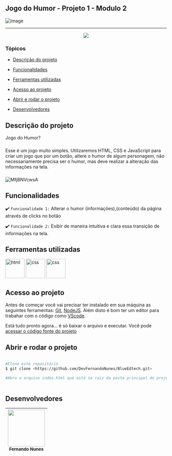 ## Jogo do Humor - Projeto 1 - Modulo 2

![image](https://user-images.githubusercontent.com/95880342/157485228-fc95ade4-6d69-4ee1-8aef-7930371b5e1a.png)
<hr>

<p align="center">
   <img src="http://img.shields.io/static/v1?label=STATUS&message=CONCLUIDO&color=RED&style=for-the-badge"/>
</p>

### Tópicos 

- [Descrição do projeto](#descrição-do-projeto)

- [Funcionalidades](#funcionalidades)

- [Ferramentas utilizadas](#ferramentas-utilizadas)

- [Acesso ao projeto](#acesso-ao-projeto)

- [Abrir e rodar o projeto](#abrir-e-rodar-o-projeto)

- [Desenvolvedores](#desenvolvedores)

## Descrição do projeto 

<p align="justify">
Jogo do Humor?
 
###
  
Esse é um jogo muito simples. Utilizaremos HTML, CSS e JavaScript para criar um jogo que por um botão, altere o humor de algum personagem, não necessariamente precisa ser o humor, mas deve realizar a alteração das informações na tela. 
  
###

![MfjBNVcwsA](https://user-images.githubusercontent.com/95880342/157486378-61459e15-04b3-43a5-a7c1-7996e11a8bcd.gif)

## Funcionalidades

:heavy_check_mark: `Funcionalidade 1:` Alterar o humor (informações),(conteúdo) da página através de clicks no botão

:heavy_check_mark: `Funcionalidade 2:` Exibir de maneira intuitiva e clara essa transição de informações na tela.

###

## Ferramentas utilizadas
 
<img src="https://user-images.githubusercontent.com/95880342/157155360-d28b477f-156c-4d83-95b4-69799e74e512.png" alt="html" width="60"/> <img src="https://user-images.githubusercontent.com/95880342/157156290-4a862097-4109-42f8-b59c-9ce7d0c80849.png" alt="css" width="60"/> <img src="https://cdn-icons-png.flaticon.com/512/5968/5968292.png" alt="css" width="60"/>

###

## Acesso ao projeto

Antes de começar você vai precisar ter instalado em sua máquina as seguintes ferramentas:
[Git](https://git-scm.com/), [NodeJS](https://nodejs.org/en/).
Além disto é bom ter um editor para trabahar com o código como [VScode](https://code.visualstudio.com/).

Está tudo pronto agora... é só baixar o arquivo e executar. Você pode [acessar o código fonte do projeto](https://github.com/DevFernandoNunes/BlueEdtech/tree/main/Mod2/Projeto1)

## Abrir e rodar o projeto

```bash
 
#Clone este repositório
$ git clone <https://github.com/DevFernandoNunes/BlueEdtech.git>

#Abra o arquivo index.html que está na raiz da pasta principal do projeto após clonar o repositório.
 
``` 
 
## Desenvolvedores

| [<img src="https://avatars.githubusercontent.com/u/95880342?v=4" width=115><br><sub>Fernando Nunes</sub>](https://github.com/DevFernandoNunes) |
| :---: |
 

